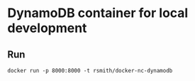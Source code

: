 # DynamoDB container for local development

## Run
```
docker run -p 8000:8000 -t rsmith/docker-nc-dynamodb
```